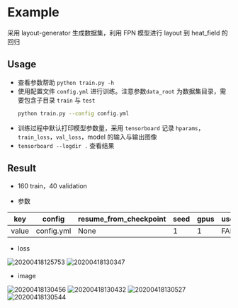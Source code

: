 Example
==================

采用 layout-generator 生成数据集，利用 FPN 模型进行 layout 到 heat_field 的回归

## Usage

- 查看参数帮助 `python train.py -h`
- 使用配置文件 `config.yml` 进行训练。注意参数`data_root` 为数据集目录，需要包含子目录 `train` 与 `test`
  ```bash
  python train.py --config config.yml
  ```
- 训练过程中默认打印模型参数量，采用 `tensorboard` 记录 `hparams`，`train_loss`，`val_loss`，model 的输入与输出图像
- `tensorboard --logdir .` 查看结果

## Result

- 160 train，40 validation

- 参数

| key   | config     | resume_from_checkpoint | seed | gpus | use_16bit | val_check_interval | test_args | data_root        | train_size | drop_prob | input_size | mean_layout | std_layout | mean_heat | std_heat | max_epochs | optimizer_name | lr    | batch_size | num_workers |
| ----- | ---------- | ---------------------- | ---- | ---- | --------- | ------------------ | --------- | ---------------- | ---------- | --------- | ---------- | ----------- | ---------- | --------- | -------- | ---------- | -------------- | ----- | ---------- | ----------- |
| value | config.yml | None                   | 1    | 1    | FALSE     | 1                  | FALSE     | d:/work/dataset1 | 0.8        | 0.2       | 200        | 5000        | 10000      | 298       | 2        | 200        | adam           | 0.001 | 64         | 4           |

- loss
  
![20200418125753](https://i.loli.net/2020/04/18/8wpI7kWecGbslXU.png)
![20200418130347](https://i.loli.net/2020/04/18/LEd9aq7GNyPXUWm.png)

* image

![20200418130456](https://i.loli.net/2020/04/18/xb6NIBY3HCfZ2lD.png)
![20200418130432](https://i.loli.net/2020/04/18/tAMjwzPT7YHDkVp.png)
![20200418130527](https://i.loli.net/2020/04/18/t9QcAh1ReLCkKSg.png)
![20200418130544](https://i.loli.net/2020/04/18/s4xvPZqIyDrNBAL.png)
